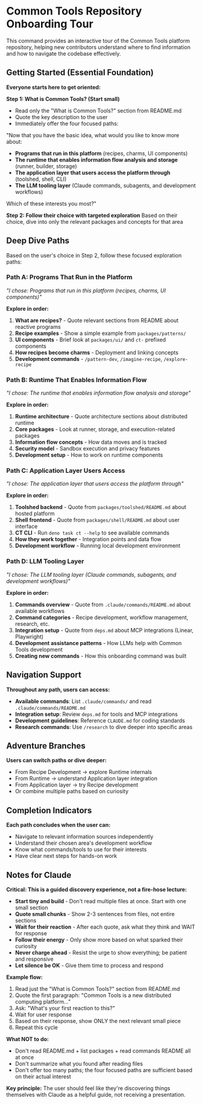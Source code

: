 # Common Tools Repository Onboarding Tour

This command provides an interactive tour of the Common Tools platform repository, helping new contributors understand where to find information and how to navigate the codebase effectively.

## Getting Started (Essential Foundation)

**Everyone starts here to get oriented:**

**Step 1: What is Common Tools? (Start small)**
- Read only the "What is Common Tools?" section from README.md
- Quote the key description to the user
- Immediately offer the four focused paths:

"Now that you have the basic idea, what would you like to know more about:

- **Programs that run in this platform** (recipes, charms, UI components)
- **The runtime that enables information flow analysis and storage** (runner, builder, storage)
- **The application layer that users access the platform through** (toolshed, shell, CLI)
- **The LLM tooling layer** (Claude commands, subagents, and development workflows)

Which of these interests you most?"

**Step 2: Follow their choice with targeted exploration**
Based on their choice, dive into only the relevant packages and concepts for that area

## Deep Dive Paths

Based on the user's choice in Step 2, follow these focused exploration paths:

### Path A: Programs That Run in the Platform
*"I chose: Programs that run in this platform (recipes, charms, UI components)"*

**Explore in order:**
1. **What are recipes?** - Quote relevant sections from README about reactive programs
2. **Recipe examples** - Show a simple example from `packages/patterns/`
3. **UI components** - Brief look at `packages/ui/` and `ct-` prefixed components
4. **How recipes become charms** - Deployment and linking concepts
5. **Development commands** - `/pattern-dev`, `/imagine-recipe`, `/explore-recipe`

### Path B: Runtime That Enables Information Flow
*"I chose: The runtime that enables information flow analysis and storage"*

**Explore in order:**
1. **Runtime architecture** - Quote architecture sections about distributed runtime
2. **Core packages** - Look at runner, storage, and execution-related packages
3. **Information flow concepts** - How data moves and is tracked
4. **Security model** - Sandbox execution and privacy features
5. **Development setup** - How to work on runtime components

### Path C: Application Layer Users Access
*"I chose: The application layer that users access the platform through"*

**Explore in order:**
1. **Toolshed backend** - Quote from `packages/toolshed/README.md` about hosted platform
2. **Shell frontend** - Quote from `packages/shell/README.md` about user interface
3. **CT CLI** - Run `deno task ct --help` to see available commands
4. **How they work together** - Integration points and data flow
5. **Development workflow** - Running local development environment

### Path D: LLM Tooling Layer
*"I chose: The LLM tooling layer (Claude commands, subagents, and development workflows)"*

**Explore in order:**
1. **Commands overview** - Quote from `.claude/commands/README.md` about available workflows
2. **Command categories** - Recipe development, workflow management, research, etc.
3. **Integration setup** - Quote from `deps.md` about MCP integrations (Linear, Playwright)
4. **Development assistance patterns** - How LLMs help with Common Tools development
5. **Creating new commands** - How this onboarding command was built

## Navigation Support

**Throughout any path, users can access:**
- **Available commands**: List `.claude/commands/` and read `.claude/commands/README.md`
- **Integration setup**: Review `deps.md` for tools and MCP integrations
- **Development guidelines**: Reference `CLAUDE.md` for coding standards
- **Research commands**: Use `/research` to dive deeper into specific areas

## Adventure Branches

**Users can switch paths or dive deeper:**
- From Recipe Development → explore Runtime internals
- From Runtime → understand Application layer integration
- From Application layer → try Recipe development
- Or combine multiple paths based on curiosity

## Completion Indicators

**Each path concludes when the user can:**
- Navigate to relevant information sources independently
- Understand their chosen area's development workflow
- Know what commands/tools to use for their interests
- Have clear next steps for hands-on work

## Notes for Claude

**Critical: This is a guided discovery experience, not a fire-hose lecture:**

- **Start tiny and build** - Don't read multiple files at once. Start with one small section
- **Quote small chunks** - Show 2-3 sentences from files, not entire sections
- **Wait for their reaction** - After each quote, ask what they think and WAIT for response
- **Follow their energy** - Only show more based on what sparked their curiosity
- **Never charge ahead** - Resist the urge to show everything; be patient and responsive
- **Let silence be OK** - Give them time to process and respond

**Example flow:**
1. Read just the "What is Common Tools?" section from README.md
2. Quote the first paragraph: "Common Tools is a new distributed computing platform..."
3. Ask: "What's your first reaction to this?"
4. Wait for user response
5. Based on their response, show ONLY the next relevant small piece
6. Repeat this cycle

**What NOT to do:**
- Don't read README.md + list packages + read commands README all at once
- Don't summarize what you found after reading files
- Don't offer too many paths; the four focused paths are sufficient based on their actual interest

**Key principle:** The user should feel like they're discovering things themselves with Claude as a helpful guide, not receiving a presentation.
